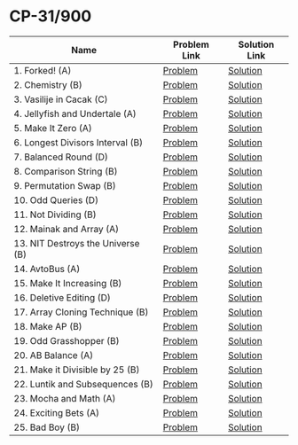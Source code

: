 # CP-31/900


| Name       | Problem Link                       | Solution Link                      |
|--------------------|------------------------------------|-----------------------------------|
| 1. Forked! (A)         | [Problem](https://codeforces.com/problemset/problem/1904/A)                | [Solution](https://github.com/moinhameed27/CodeForces/blob/main/CP-31/900/01_Forked.cpp)              |
| 2. Chemistry (B)         | [Problem](https://codeforces.com/problemset/problem/1883/B)                | [Solution](https://github.com/moinhameed27/CodeForces/blob/main/CP-31/900/02_Chemistry.cpp)              |
| 3. Vasilije in Cacak (C)         | [Problem](https://codeforces.com/problemset/problem/1878/C)                | [Solution](https://github.com/moinhameed27/CodeForces/blob/main/CP-31/900/03_Vasilije_in_Cacak.cpp)              |
| 4. Jellyfish and Undertale (A)         | [Problem](https://codeforces.com/problemset/problem/1875/A)                | [Solution](https://github.com/moinhameed27/CodeForces/blob/main/CP-31/900/04_Jellyfish_and_Undertale.cpp)              |
| 5. Make It Zero (A)         | [Problem](https://codeforces.com/problemset/problem/1869/A)                | [Solution](https://github.com/moinhameed27/CodeForces/blob/main/CP-31/900/05_Make_It_Zero.cpp)              |
| 6. Longest Divisors Interval (B)         | [Problem](https://codeforces.com/problemset/problem/1855/B)                | [Solution](https://github.com/moinhameed27/CodeForces/blob/main/CP-31/900/06_Longest_Divisors_Interval.cpp)              |
| 7. Balanced Round (D)         | [Problem](https://codeforces.com/problemset/problem/1850/D)                | [Solution](https://github.com/moinhameed27/CodeForces/blob/main/CP-31/900/07_Balanced_Round.cpp)              |
| 8. Comparison String (B)         | [Problem](https://codeforces.com/problemset/problem/1837/B)                | [Solution](https://github.com/moinhameed27/CodeForces/blob/main/CP-31/900/08_Comparison_String.cpp)              |
| 9. Permutation Swap (B)         | [Problem](https://codeforces.com/problemset/problem/1828/B)                | [Solution](https://github.com/moinhameed27/CodeForces/blob/main/CP-31/900/09_Permutation_Swap.cpp)              |
| 10. Odd Queries (D)         | [Problem](https://codeforces.com/problemset/problem/1807/D)                | [Solution](https://github.com/moinhameed27/CodeForces/blob/main/CP-31/900/10_Odd_Queries.cpp)              |
| 11. Not Dividing (B)         | [Problem](https://codeforces.com/problemset/problem/1794/B)                | [Solution](https://github.com/moinhameed27/CodeForces/blob/main/CP-31/900/11_Not_Dividing.cpp)              |
| 12. Mainak and Array (A)         | [Problem](https://codeforces.com/problemset/problem/1726/A)                | [Solution](https://github.com/moinhameed27/CodeForces/blob/main/CP-31/900/12_Mainak_and_Array.cpp)              |
| 13. NIT Destroys the Universe (B)         | [Problem](https://codeforces.com/problemset/problem/1696/B)                | [Solution](https://github.com/moinhameed27/CodeForces/blob/main/CP-31/900/13_NIT_Destroys_the_Universe.cpp)              |
| 14. AvtoBus (A)         | [Problem](https://codeforces.com/problemset/problem/1679/A)                | [Solution](https://github.com/moinhameed27/CodeForces/blob/main/CP-31/900/14_AvtoBus.cpp)              |
| 15. Make It Increasing (B)         | [Problem](https://codeforces.com/problemset/problem/1675/B)                | [Solution](https://github.com/moinhameed27/CodeForces/blob/main/CP-31/900/15_Make_It_Increasing.cpp)              |
| 16. Deletive Editing (D)         | [Problem](https://codeforces.com/problemset/problem/1666/D)                | [Solution](https://github.com/moinhameed27/CodeForces/blob/main/CP-31/900/16_Deletive_Editing.cpp)              |
| 17. Array Cloning Technique (B)         | [Problem](https://codeforces.com/problemset/problem/1665/B)                | [Solution](https://github.com/moinhameed27/CodeForces/blob/main/CP-31/900/17_Array_Cloning_Technique.cpp)              |
| 18. Make AP (B)         | [Problem](https://codeforces.com/problemset/problem/1624/B)                | [Solution](https://github.com/moinhameed27/CodeForces/blob/main/CP-31/900/18_Make_AP.cpp)              |
| 19. Odd Grasshopper (B)         | [Problem](https://codeforces.com/problemset/problem/1607/B)                | [Solution](https://github.com/moinhameed27/CodeForces/blob/main/CP-31/900/19_Odd_Grasshopper.cpp)              |
| 20. AB Balance (A)         | [Problem](https://codeforces.com/problemset/problem/1606/A)                | [Solution](https://github.com/moinhameed27/CodeForces/blob/main/CP-31/900/20_AB_Balance.cpp)              |
| 21. Make it Divisible by 25 (B)         | [Problem](https://codeforces.com/problemset/problem/1593/B)                | [Solution](https://github.com/moinhameed27/CodeForces/blob/main/CP-31/900/21_Make_it_Divisible_by_25.cpp)              |
| 22. Luntik and Subsequences (B)         | [Problem](https://codeforces.com/problemset/problem/1582/B)                | [Solution](https://github.com/moinhameed27/CodeForces/blob/main/CP-31/900/22_Luntik_and_Subsequences.cpp)              |
| 23. Mocha and Math (A)         | [Problem](https://codeforces.com/problemset/problem/1559/A)                | [Solution](https://github.com/moinhameed27/CodeForces/blob/main/CP-31/900/23_Mocha_and_Math.cpp)              |
| 24. Exciting Bets (A)         | [Problem](https://codeforces.com/problemset/problem/1543/A)                | [Solution](https://github.com/moinhameed27/CodeForces/blob/main/CP-31/900/24_Exciting_Bets.cpp)              |
| 25. Bad Boy (B)         | [Problem](https://codeforces.com/problemset/problem/1537/B)                | [Solution](https://github.com/moinhameed27/CodeForces/blob/main/CP-31/900/25_Bad_Boy.cpp)              |
